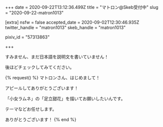 +++
date = 2020-09-22T13:12:36.499Z
title = "マトロン@Skeb受付中"
slug = "2020-09-22-matron1013"

[extra]
nsfw = false
accepted_date = 2020-09-02T12:30:46.935Z
twitter_handle = "matron1013"
skeb_handle = "matron1013"

pixiv_id = "57313863"

+++

すみません、まだ日本語を説明文を書いていません！

後ほどチェックしてみてください。

{% request() %}
マトロンさん、はじめまして！

アピールしてありがとうございます！

「小女ラムネ」の「足立甜花」を描いてお願いしたいんです。

テーマなどお任せします。

ありがとうございます！
{% end %}
